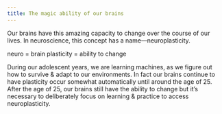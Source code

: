 ```yaml
---
title: The magic ability of our brains
---
```

Our brains have this amazing capacity to change over the course of our lives. 
In neuroscience, this concept has a name—neuroplasticity.

neuro = brain
plasticity = ability to change

During our adolescent years, we are learning machines, as we figure out how to survive & adapt to our environments. In fact our brains continue to have plasticity occur somewhat automatically until around the age of 25. After the age of 25, our brains still have the ability to change but it’s necessary to deliberately focus on learning & practice to access neuroplasticity.
